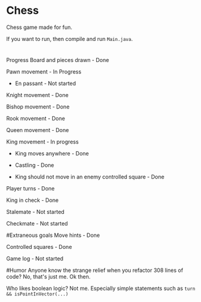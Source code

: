 # Chess
Chess game made for fun.

If you want to run, then compile and run `Main.java`.

# 
Progress
Board and pieces drawn - Done

Pawn movement - In Progress

- En passant - Not started
    
Knight movement - Done

Bishop movement - Done

Rook movement - Done

Queen movement - Done

King movement - In progress

- King moves anywhere - Done

- Castling - Done

- King should not move in an enemy controlled square - Done 

Player turns - Done

King in check - Done

Stalemate - Not started

Checkmate - Not started

#Extraneous goals
Move hints - Done

Controlled squares - Done

Game log - Not started

#Humor
Anyone know the strange relief when you refactor 308 lines of code? No, that's just me. Ok then.

Who likes boolean logic? Not me. Especially simple statements such as `turn && isPointInVector(...)`